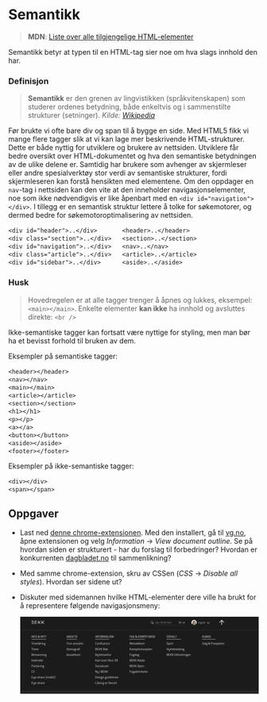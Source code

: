 # Semantikk

> **MDN**: [Liste over alle tilgjengelige HTML-elementer](https://developer.mozilla.org/en/docs/Web/HTML/Element)

Semantikk betyr at typen til en HTML-tag sier noe om hva slags innhold den har.

### Definisjon

> **Semantikk** er den grenen av lingvistikken \(språkvitenskapen\) som studerer ordenes betydning, både enkeltvis og i sammenstilte strukturer \(setninger\). _Kilde:_ [_Wikipedia_](https://no.wikipedia.org/wiki/Semantikk)

Før brukte vi ofte bare div og span til å bygge en side. Med HTML5 fikk vi mange flere tagger slik at vi kan lage mer beskrivende HTML-strukturer. Dette er både nyttig for utviklere og brukere av nettsiden. Utviklere får bedre oversikt over HTML-dokumentet og hva den semantiske betydningen av de ulike delene er. Samtidig har brukere som avhenger av skjermleser eller andre spesialverktøy stor verdi av semantiske strukturer, fordi skjermleseren kan forstå hensikten med elementene. Om den oppdager en `nav`-tag i nettsiden kan den vite at den inneholder navigasjonselementer, noe som ikke nødvendigvis er like åpenbart med en `<div id="navigation"></div>`. I tillegg er en semantisk struktur lettere å tolke for søkemotorer, og dermed bedre for søkemotoroptimalisering av nettsiden.

```markup
<div id="header">..</div>       <header>..</header>
<div class="section">..</div>   <section>..</section>
<div id="navigation">..</div>   <nav>..</nav>
<div class="article">..</div>   <article>..</article>
<div id="sidebar">..</div>      <aside>..</aside>
```

### Husk

> Hovedregelen er at alle tagger trenger å åpnes og lukkes, eksempel: `<main></main>`. Enkelte elementer **kan ikke** ha innhold og avsluttes direkte: `<br />`

Ikke-semantiske tagger kan fortsatt være nyttige for styling, men man bør ha et bevisst forhold til bruken av dem.

Eksempler på semantiske tagger:

```markup
<header></header>
<nav></nav>
<main></main>
<article></article>
<section></section>
<h1></h1>
<p></p>
<a></a>
<button></button>
<aside></aside>
<footer></footer>
```

Eksempler på ikke-semantiske tagger:

```markup
<div></div>
<span></span>
```

## Oppgaver

* Last ned [denne chrome-extensionen](https://chrome.google.com/webstore/detail/web-developer/bfbameneiokkgbdmiekhjnmfkcnldhhm?hl=no). Med den installert, gå til [vg.no](https://github.com/bekk/web-intro/tree/645b85b7c83346bcb1576cba234407c4d12e6175/02-html/vg.no), åpne extensionen og velg _Information_ → _View document outline_. Se på hvordan siden er strukturert - har du forslag til forbedringer? Hvordan er konkurrenten [dagbladet.no](https://github.com/bekk/web-intro/tree/645b85b7c83346bcb1576cba234407c4d12e6175/02-html/dagbladet.no) til sammenlikning?
* Med samme chrome-extension, skru av CSSen \(_CSS_ → _Disable all styles_\). Hvordan ser sidene ut?
* Diskuter med sidemannen hvilke HTML-elementer dere ville ha brukt for å representere følgende navigasjonsmeny:

  ![Navigasjonsmeny p&#xE5; forside.bekk.no](../.gitbook/assets/nav-html.png)

